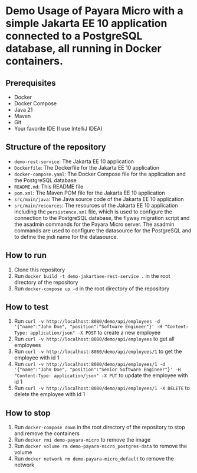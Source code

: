 # Demo Usage of Payara Micro with a simple Jakarta EE 10 application connected to a PostgreSQL database, all running in Docker containers.

## Prerequisites

- Docker
- Docker Compose
- Java 21
- Maven
- Git
- Your favorite IDE (I use IntelliJ IDEA)

## Structure of the repository

- `demo-rest-service`: The Jakarta EE 10 application
- `Dockerfile`: The Dockerfile for the Jakarta EE 10 application
- `docker-compose.yaml`: The Docker Compose file for the application and the PostgreSQL database
- `README.md`: This README file
- `pom.xml`: The Maven POM file for the Jakarta EE 10 application
- `src/main/java`: The Java source code of the Jakarta EE 10 application
- `src/main/resources`: The resources of the Jakarta EE 10 application including the `persistence.xml` file,
   which is used to configure the connection to the PostgreSQL database, the flyway migration script and the asadmin
   commands for the Payara Micro server. The asadmin commands are used to configure the datasource for the PostgreSQL and to 
   define the jndi name for the datasource.

## How to run

1. Clone this repository
2. Run `docker build -t demo-jakartaee-rest-service .` in the root directory of the repository
3. Run `docker-compose up -d` in the root directory of the repository

## How to test

1. Run `curl -v http://localhost:8080/demo/api/employees -d '{"name":"John Doe", "position":"Software Engineer"}' -H "Content-Type: application/json" -X POST` to create a new employee
2. Run `curl -v http://localhost:8080/demo/api/employees` to get all employees
3. Run `curl -v http://localhost:8080/demo/api/employees/1` to get the employee with id 1
4. Run `curl -v http://localhost:8080/demo/api/employees/1 -d '{"name":"John Doe", "position":"Senior Software Engineer"}' -H "Content-Type: application/json" -X PUT` to update the employee with id 1
5. Run `curl -v http://localhost:8080/demo/api/employees/1 -X DELETE` to delete the employee with id 1

## How to stop

1. Run `docker-compose down` in the root directory of the repository to stop and remove the containers
2. Run `docker rmi demo-payara-micro` to remove the image
3. Run `docker volume rm demo-payara-micro_postgres-data` to remove the volume
4. Run `docker network rm demo-payara-micro_default` to remove the network
